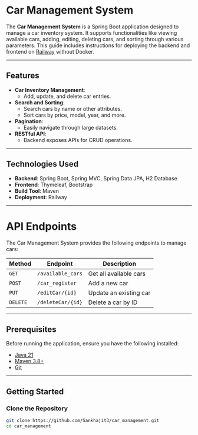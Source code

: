 # Car Management System

The **Car Management System** is a Spring Boot application designed to manage a car inventory system. It supports functionalities like viewing available cars, adding, editing, deleting cars, and sorting through various parameters. This guide includes instructions for deploying the backend and frontend on [Railway](https://railway.app/) without Docker.

---

## Features

- **Car Inventory Management**:
  - Add, update, and delete car entries.
- **Search and Sorting**:
  - Search cars by name or other attributes.
  - Sort cars by price, model, year, and more.
- **Pagination**:
  - Easily navigate through large datasets.
- **RESTful API**:
  - Backend exposes APIs for CRUD operations.

---

## Technologies Used

- **Backend**: Spring Boot, Spring MVC, Spring Data JPA, H2 Database
- **Frontend**: Thymeleaf, Bootstrap
- **Build Tool**: Maven
- **Deployment**: Railway

---

# API Endpoints

The Car Management System provides the following endpoints to manage cars:

| **Method** | **Endpoint**        | **Description**               |
|------------|---------------------|-------------------------------|
| `GET`      | `/available_cars`   | Get all available cars        |
| `POST`     | `/car_register`     | Add a new car                 |
| `PUT`      | `/editCar/{id}`     | Update an existing car        |
| `DELETE`   | `/deleteCar/{id}`   | Delete a car by ID            |


---

## Prerequisites

Before running the application, ensure you have the following installed:

- [Java 21](https://openjdk.org/projects/jdk/21/)
- [Maven 3.8+](https://maven.apache.org/download.cgi)
- [Git](https://git-scm.com/)

---

## Getting Started

### Clone the Repository

```bash
git clone https://github.com/Sankhajit3/car_management.git
cd car_management
 
